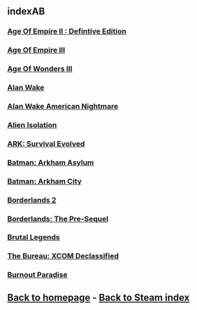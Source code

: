 ## indexAB

### [Age Of Empire II : Defintive Edition](AOE2Def/AOE2Def.md)    
### [Age Of Empire III](AOE3/AOE3.md)    
### [Age Of Wonders III](AOW3/AOW3.md)    
### [Alan Wake](AlanWake/AlanWake.md)    
### [Alan Wake American Nightmare](AlanWakeAmericanNightmare/AlanWakeAmericanNightmare.md)   
### [Alien Isolation](AlienIsolation/AlienIsolation.md)    
### [ARK: Survival Evolved](ARKSurvivalEvolved/ARKSurvivalEvolved.md)    
### [Batman: Arkham Asylum](BatmanArkhamAsylum/BatmanArkhamAsylum.md)    
### [Batman: Arkham City](BatmanArkhamCity/BatmanArkhamCity.md)    
### [Borderlands 2](Borderlands2/Borderlands2.md)    
### [Borderlands: The Pre-Sequel](BorderlandsThePreSequel/BorderlandsThePreSequel.md)    
### [Brutal Legends](BrutalLegends/BrutalLegends.md)    
### [The Bureau: XCOM Declassified](TheBureauXCOMDeclassified/TheBureauXCOMDeclassified.md)    
### [Burnout Paradise](BurnoutParadise/BurnoutParadise.md)    

## [Back to homepage](/)  -  [Back to Steam index](/Steam/indexSteam.html)
